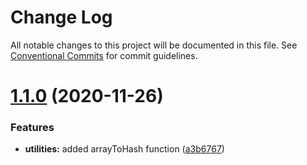 # Change Log

All notable changes to this project will be documented in this file.
See [Conventional Commits](https://conventionalcommits.org) for commit guidelines.

# [1.1.0](https://github.com/karopolopoulos/a-song-of-monorepos-and-microservices/compare/@monorepo/utilities@1.0.1...@monorepo/utilities@1.1.0) (2020-11-26)


### Features

* **utilities:** added arrayToHash function ([a3b6767](https://github.com/karopolopoulos/a-song-of-monorepos-and-microservices/commit/a3b676788f4914dd6e86b40951baec67e725048c))
